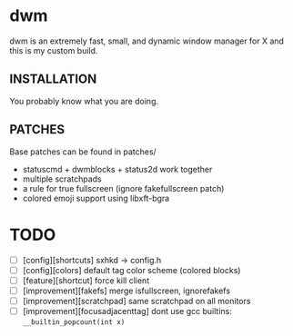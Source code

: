 dwm
===
dwm is an extremely fast, small, and dynamic window manager for X and this is my custom build.

INSTALLATION
------------
You probably know what you are doing.

PATCHES
-------
Base patches can be found in patches/
* statuscmd + dwmblocks + status2d work together
* multiple scratchpads
* a rule for true fullscreen (ignore fakefullscreen patch)
* colored emoji support using libxft-bgra

TODO
====
* [ ] [config][shortcuts] sxhkd -> config.h
* [ ] [config][colors] default tag color scheme (colored blocks)
* [ ] [feature][shortcut] force kill client
* [ ] [improvement][fakefs] merge isfullscreen, ignorefakefs
* [ ] [improvement][scratchpad] same scratchpad on all monitors
* [ ] [improvement][focusadjacenttag] dont use gcc builtins: ```__builtin_popcount(int x)```
